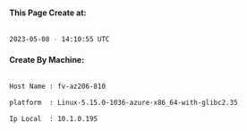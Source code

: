 
   
#### This Page Create at:

```bash

2023-05-08 - 14:10:55 UTC

```

#### Create By Machine:

```bash

Host Name : fv-az206-810

platform  : Linux-5.15.0-1036-azure-x86_64-with-glibc2.35

Ip Local  : 10.1.0.195

```

